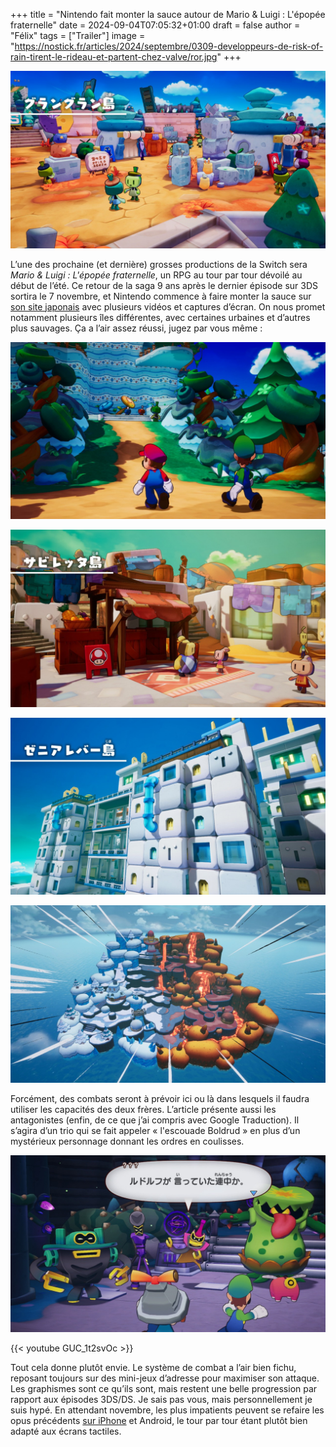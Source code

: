+++
title = "Nintendo fait monter la sauce autour de Mario & Luigi : L'épopée fraternelle"
date = 2024-09-04T07:05:32+01:00
draft = false
author = "Félix"
tags = ["Trailer"]
image = "https://nostick.fr/articles/2024/septembre/0309-developpeurs-de-risk-of-rain-tirent-le-rideau-et-partent-chez-valve/ror.jpg"
+++

![Mario & Luigi : L'épopée fraternelle](01.jpg) 

L’une des prochaine (et dernière) grosses productions de la Switch sera *Mario & Luigi : L'épopée fraternelle*, un RPG au tour par tour dévoilé au début de l’été. Ce retour de la saga 9 ans après le dernier épisode sur 3DS sortira le 7 novembre, et Nintendo commence à faire monter la sauce sur [son site japonais](https://www.nintendo.com/jp/topics/article/a4000ce6-792e-49cb-8a9e-75497a691f4f) avec plusieurs vidéos et captures d’écran. On nous promet notamment plusieurs îles différentes, avec certaines urbaines et d’autres plus sauvages. Ça a l’air assez réussi, jugez par vous même :

![Mario & Luigi : L'épopée fraternelle](02.jpg)

![Mario & Luigi : L'épopée fraternelle](03.jpg)

![Mario & Luigi : L'épopée fraternelle](04.jpg)

![Mario & Luigi : L'épopée fraternelle](05.jpg)

Forcément, des combats seront à prévoir ici ou là dans lesquels il faudra utiliser les capacités des deux frères. L’article présente aussi les antagonistes (enfin, de ce que j’ai compris avec Google Traduction). Il s’agira d’un trio qui se fait appeler « l'escouade Boldrud » en plus d’un mystérieux personnage donnant les ordres en coulisses.

![Mario & Luigi : L'épopée fraternelle](06.jpg "Les trois affreux jojos")

{{< youtube GUC_1t2svOc >}} 

Tout cela donne plutôt envie. Le système de combat a l’air bien fichu, reposant toujours sur des mini-jeux d’adresse pour maximiser son attaque. Les graphismes sont ce qu’ils sont, mais restent une belle progression par rapport aux épisodes 3DS/DS. Je sais pas vous, mais personnellement je suis hypé. En attendant novembre, les plus impatients peuvent se refaire les opus précédents [sur iPhone](https://nostick.fr/articles/2024/avril/1904-comment-installer-et-utiliser-delta/) et Android, le tour par tour étant plutôt bien adapté aux écrans tactiles.